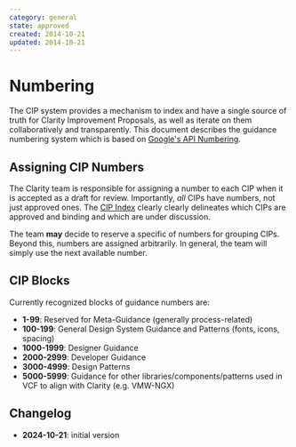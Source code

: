 ```yaml
---
category: general
state: approved
created: 2014-10-21
updated: 2014-10-21
---
```


# Numbering

The CIP system provides a mechanism to index and have a single source of truth for Clarity Improvement Proposals, as
well as iterate on them collaboratively and transparently. This document describes the guidance numbering system which
is based on [Google's API Numbering](https://google.aip.dev/2).

## Assigning CIP Numbers

The Clarity team is responsible for assigning a number to each CIP when it is accepted as a draft for review.
Importantly, *all* CIPs have numbers, not just approved ones. The [CIP Index](/) clearly clearly delineates which CIPs
are approved and binding and which are under discussion.

The team **may** decide to reserve a specific of numbers for grouping CIPs. Beyond this, numbers are assigned arbitrarily.
In general, the team will simply use the next available number.

## CIP Blocks

Currently recognized blocks of guidance numbers are:

- **1-99**: Reserved for Meta-Guidance (generally process-related)
- **100-199**: General Design System Guidance and Patterns (fonts, icons, spacing)
- **1000-1999**: Designer Guidance
- **2000-2999**: Developer Guidance
- **3000-4999**: Design Patterns
- **5000-5999**: Guidance for other libraries/components/patterns used in VCF to align with Clarity (e.g. VMW-NGX)

## Changelog

- **2024-10-21**: initial version

